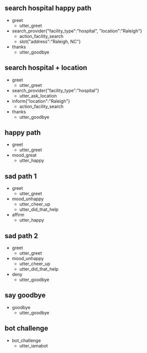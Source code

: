 ## search hospital happy path
* greet
  - utter_greet
* search_provider{"facility_type":"hospital", "location":"Raleigh"}
  - action_facility_search
  - slot{"address":"Raleigh, NC"}
* thanks
  - utter_goodbye

## search hospital + location
* greet
  - utter_greet
* search_provider{"facility_type":"hospital"}
  - utter_ask_location
* inform{"location":"Raleigh"}
  - action_facility_search
* thanks
  - utter_goodbye

## happy path
* greet
  - utter_greet
* mood_great
  - utter_happy

## sad path 1
* greet
  - utter_greet
* mood_unhappy
  - utter_cheer_up
  - utter_did_that_help
* affirm
  - utter_happy

## sad path 2
* greet
  - utter_greet
* mood_unhappy
  - utter_cheer_up
  - utter_did_that_help
* deny
  - utter_goodbye

## say goodbye
* goodbye
  - utter_goodbye

## bot challenge
* bot_challenge
  - utter_iamabot
